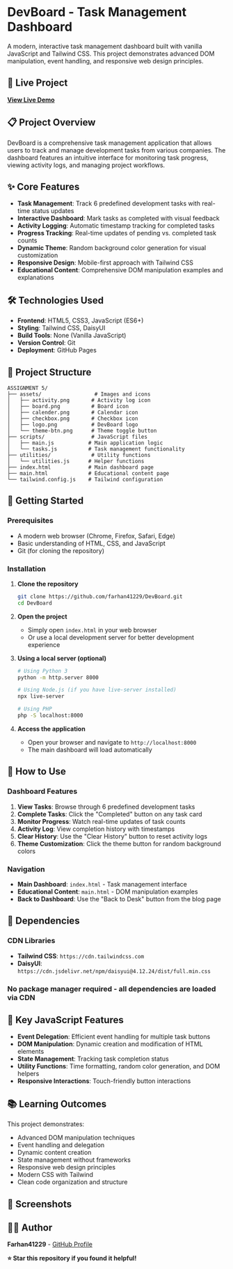 # DevBoard - Task Management Dashboard

A modern, interactive task management dashboard built with vanilla JavaScript and Tailwind CSS. This project demonstrates advanced DOM manipulation, event handling, and responsive web design principles.

## 🚀 Live Project

**[View Live Demo](https://farhan41229.github.io/DevBoard/)**

## 📋 Project Overview

DevBoard is a comprehensive task management application that allows users to track and manage development tasks from various companies. The dashboard features an intuitive interface for monitoring task progress, viewing activity logs, and managing project workflows.

## ✨ Core Features

- **Task Management**: Track 6 predefined development tasks with real-time status updates
- **Interactive Dashboard**: Mark tasks as completed with visual feedback
- **Activity Logging**: Automatic timestamp tracking for completed tasks
- **Progress Tracking**: Real-time updates of pending vs. completed task counts
- **Dynamic Theme**: Random background color generation for visual customization
- **Responsive Design**: Mobile-first approach with Tailwind CSS
- **Educational Content**: Comprehensive DOM manipulation examples and explanations

## 🛠️ Technologies Used

- **Frontend**: HTML5, CSS3, JavaScript (ES6+)
- **Styling**: Tailwind CSS, DaisyUI
- **Build Tools**: None (Vanilla JavaScript)
- **Version Control**: Git
- **Deployment**: GitHub Pages

## 📁 Project Structure

```
ASSIGNMENT 5/
├── assets/                 # Images and icons
│   ├── activity.png       # Activity log icon
│   ├── board.png          # Board icon
│   ├── calender.png       # Calendar icon
│   ├── checkbox.png       # Checkbox icon
│   ├── logo.png           # DevBoard logo
│   └── theme-btn.png      # Theme toggle button
├── scripts/               # JavaScript files
│   ├── main.js           # Main application logic
│   └── tasks.js          # Task management functionality
├── utilities/             # Utility functions
│   └── utilities.js      # Helper functions
├── index.html            # Main dashboard page
├── main.html             # Educational content page
└── tailwind.config.js    # Tailwind configuration
```

## 🚀 Getting Started

### Prerequisites

- A modern web browser (Chrome, Firefox, Safari, Edge)
- Basic understanding of HTML, CSS, and JavaScript
- Git (for cloning the repository)

### Installation

1. **Clone the repository**
   ```bash
   git clone https://github.com/farhan41229/DevBoard.git
   cd DevBoard
   ```

2. **Open the project**
   - Simply open `index.html` in your web browser
   - Or use a local development server for better development experience

3. **Using a local server (optional)**
   ```bash
   # Using Python 3
   python -m http.server 8000
   
   # Using Node.js (if you have live-server installed)
   npx live-server
   
   # Using PHP
   php -S localhost:8000
   ```

4. **Access the application**
   - Open your browser and navigate to `http://localhost:8000`
   - The main dashboard will load automatically

## 📱 How to Use

### Dashboard Features

1. **View Tasks**: Browse through 6 predefined development tasks
2. **Complete Tasks**: Click the "Completed" button on any task card
3. **Monitor Progress**: Watch real-time updates of task counts
4. **Activity Log**: View completion history with timestamps
5. **Clear History**: Use the "Clear History" button to reset activity logs
6. **Theme Customization**: Click the theme button for random background colors

### Navigation

- **Main Dashboard**: `index.html` - Task management interface
- **Educational Content**: `main.html` - DOM manipulation examples
- **Back to Dashboard**: Use the "Back to Desk" button from the blog page

## 🔧 Dependencies

### CDN Libraries
- **Tailwind CSS**: `https://cdn.tailwindcss.com`
- **DaisyUI**: `https://cdn.jsdelivr.net/npm/daisyui@4.12.24/dist/full.min.css`

### No package manager required - all dependencies are loaded via CDN

## 🎯 Key JavaScript Features

- **Event Delegation**: Efficient event handling for multiple task buttons
- **DOM Manipulation**: Dynamic creation and modification of HTML elements
- **State Management**: Tracking task completion status
- **Utility Functions**: Time formatting, random color generation, and DOM helpers
- **Responsive Interactions**: Touch-friendly button interactions

## 📚 Learning Outcomes

This project demonstrates:
- Advanced DOM manipulation techniques
- Event handling and delegation
- Dynamic content creation
- State management without frameworks
- Responsive web design principles
- Modern CSS with Tailwind
- Clean code organization and structure

## 🌟 Screenshots


## 👨‍💻 Author

**Farhan41229** - [GitHub Profile](https://github.com/farhan41229)



**⭐ Star this repository if you found it helpful!**
